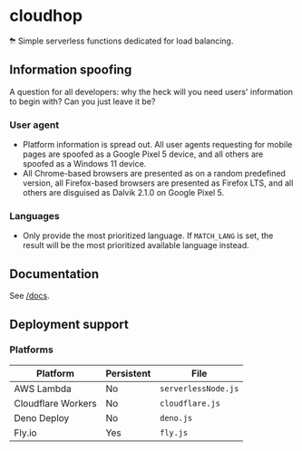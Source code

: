 # cloudhop
⛈ Simple serverless functions dedicated for load balancing.

## Information spoofing
A question for all developers: why the heck will you need users' information to begin with? Can you just leave it be?

### User agent
* Platform information is spread out. All user agents requesting for mobile pages are spoofed as a Google Pixel 5 device, and all others are spoofed as a Windows 11 device.
* All Chrome-based browsers are presented as on a random predefined version, all Firefox-based browsers are presented as Firefox LTS, and all others are disguised as Dalvik 2.1.0 on Google Pixel 5.

### Languages
* Only provide the most prioritized language. If `MATCH_LANG` is set, the result will be the most prioritized available language instead.

## Documentation
See [/docs](docs/README.md).

## Deployment support
### Platforms
| Platform | Persistent | File |
| -------- | ---------- | ---- |
| AWS Lambda | No | `serverlessNode.js` |
| Cloudflare Workers | No | `cloudflare.js` |
| Deno Deploy | No | `deno.js` |
| Fly.io | Yes | `fly.js` |